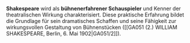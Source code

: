 
**Shakespeare** wird als **bühnenerfahrener Schauspieler** und Kenner der theatralischen Wirkung charakterisiert. Diese praktische Erfahrung bildet die Grundlage für sein dramatisches Schaffen und seine Fähigkeit zur wirkungsvollen Gestaltung von Bühnenstücken ([[GA051 (2.) WILLIAM SHAKESPEARE, Berlin, 6. Mai 1902|GA051/2]]).
